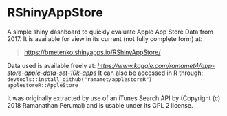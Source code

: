 # RShinyAppStore
A simple shiny dashboard to quickly evaluate Apple App Store Data from 2017.
It is available for view in its current (not fully complete form) at:
> https://bmetenko.shinyapps.io/RShinyAppStore/

Data used is available freely at:
  _https://www.kaggle.com/ramamet4/app-store-apple-data-set-10k-apps_
It can also be accessed in R through:
  `devtools::install_github("ramamet/applestoreR")`
  `applestoreR::AppleStore`
 
It was originally extracted by use of an iTunes Search API by
(Copyright (c) 2018 Ramanathan Perumal) and is usable under its GPL 2 license.
